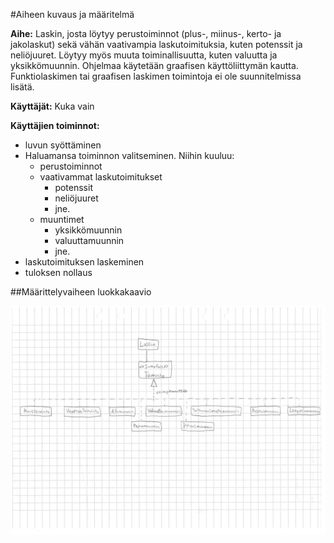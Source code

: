 #Aiheen kuvaus ja määritelmä

**Aihe:** Laskin, josta löytyy perustoiminnot (plus-, miinus-, kerto- ja jakolaskut) sekä vähän vaativampia laskutoimituksia, kuten potenssit ja neliöjuuret. Löytyy myös muuta toiminallisuutta, kuten valuutta ja yksikkömuunnin. Ohjelmaa käytetään graafisen käyttöliittymän kautta. Funktiolaskimen tai graafisen laskimen toimintoja ei ole suunnitelmissa lisätä.

**Käyttäjät:** Kuka vain

**Käyttäjien toiminnot:** 
* luvun syöttäminen
* Haluamansa toiminnon valitseminen. Niihin kuuluu:  
  * perustoiminnot  
  * vaativammat laskutoimitukset    
    * potenssit    
    * neliöjuuret    
    * jne.  
  * muuntimet    
    * yksikkömuunnin    
    * valuuttamuunnin    
    * jne.
* laskutoimituksen laskeminen
* tuloksen nollaus

##Määrittelyvaiheen luokkakaavio

![Kaavio](/dokumentaatio/MäärittelyvaiheenLuokkakaavio.jpg)
